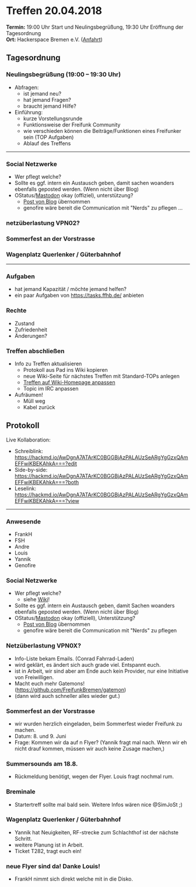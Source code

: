 # Treffen 20.04.2018

**Termin:** 19:00 Uhr Start und Neulingsbegrüßung, 19:30 Uhr Eröffnung der Tagesordnung  
**Ort:** Hackerspace Bremen e.V. ([Anfahrt](https://www.hackerspace-bremen.de/anfahrt/))

## Tagesordnung
### Neulingsbegrüßung (19:00 – 19:30 Uhr)
- Abfragen:
    - ist jemand neu?
    - hat jemand Fragen?
    - braucht jemand Hilfe?
- Einführung:
    - kurze Vorstellungsrunde
    - Funktionsweise der Freifunk Community
    - wie verschieden können die Beiträge/Funktionen eines Freifunker sein (TOP Aufgaben)
    - Ablauf des Treffens

---

### Social Netzwerke
- Wer pflegt welche?
- Sollte es ggf. intern ein Austausch geben, damit sachen woanders ebenfalls geposted werden. (Wenn nicht über Blog)
- OStatus/[Mastodon](https://chaos.social/@FreifunkBremen) okay (offiziel), unterstützung?
  - [Post von Blog](https://github.com/aurelg/feedspora) übernommen
  - genofire wäre bereit die Communication mit "Nerds" zu pflegen
...

### netzüberlastung VPN02?

### Sommerfest an der Vorstrasse

### Wagenplatz Querlenker / Güterbahnhof

---

### Aufgaben
- hat jemand Kapazität / möchte jemand helfen?
- ein paar Aufgaben von https://tasks.ffhb.de/ anbieten

### Rechte
- Zustand
- Zufriedenheit
- Änderungen?

### Treffen abschließen
- Info zu Treffen aktualisieren
  - Protokoll aus Pad ins Wiki kopieren
  - neue Wiki-Seite für nächstes Treffen mit Standard-TOPs anlegen
  - [Treffen auf Wiki-Homepage anpassen](Home)
  - Topic im IRC anpassen
- Aufräumen!
  - Müll weg
  - Kabel zurück


## Protokoll
Live Kollaboration:
- Schreiblink: https://hackmd.io/AwDgnA7ATArKC0BGGBjAzPALAUzSeARgYgGzxQAmEFFwiKBEKAhkA===?edit
- Side-by-side: https://hackmd.io/AwDgnA7ATArKC0BGGBjAzPALAUzSeARgYgGzxQAmEFFwiKBEKAhkA===?both
- Leselink: https://hackmd.io/AwDgnA7ATArKC0BGGBjAzPALAUzSeARgYgGzxQAmEFFwiKBEKAhkA===?view

---

### Anwesende
- FrankH
- FSH
- Andre
- Louis
- Yannik
- Genofire

### Social Netzwerke
- Wer pflegt welche?
  - siehe [Wiki](https://wiki.ffhb.de/Infrastruktur/Ansprechpartner#social-media)!
- Sollte es ggf. intern ein Austausch geben, damit Sachen woanders ebenfalls geposted werden. (Wenn nicht über Blog) 
- OStatus/[Mastodon](https://chaos.social/@FreifunkBremen) okay (offiziell), Unterstützung?
  - [Post von Blog](https://github.com/aurelg/feedspora) übernommen
  - genofire wäre bereit die Communication mit "Nerds" zu pflegen

### Netzüberlastung VPN0X?
- Info-Liste bekam Emails. (Conrad Fahrrad-Laden)
- wird geklärt, es ändert sich auch grade viel. Entspannt euch.
- ist in Arbeit, wir sind aber am Ende auch kein Provider, nur eine Initiative von Freiwilligen. 
- Macht euch mehr Gatemons! (https://github.com/FreifunkBremen/gatemon) 
- (dann wird auch schneller alles wieder gut.)

### Sommerfest an der Vorstrasse
- wir wurden herzlich eingeladen, beim Sommerfest wieder Freifunk zu machen.
- Datum: 8. und 9. Juni
- Frage: Kommen wir da auf n Flyer? (Yannik fragt mal nach. Wenn wir eh nicht drauf kommen, müssen wir auch keine Zusage machen,)

### Summersounds am 18.8. 
- Rückmeldung benötigt, wegen der Flyer. Louis fragt nochmal rum. 

### Breminale
- Startertreff sollte mal bald sein. Weitere Infos wären nice @SimJoSt ;)

### Wagenplatz Querlenker / Güterbahnhof
- Yannik hat Neuigkeiten, RF-strecke zum Schlachthof ist der nächste Schritt. 
- weitere Planung ist in Arbeit.
- Ticket T282, tragt euch ein!

### neue Flyer sind da! Danke Louis!
- FrankH nimmt sich direkt welche mit in die Disko.
